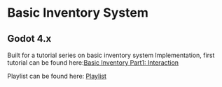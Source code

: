 # Basic Inventory System
## Godot 4.x

Built for a tutorial series on basic inventory system Implementation, first tutorial can be found here:[Basic Inventory Part1: Interaction](https://www.youtube.com/watch?v=XLjCmdy8jdw)

Playlist can be found here: [Playlist](https://www.youtube.com/watch?v=S4VyD30ATXI&list=PLV5T4EgpiiGNFAu3_hfybZvLHPt0-Dy1B)
